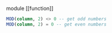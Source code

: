 module [[function]]

```sql
MOD(column, 2) <> 0 -- get odd numbers
MOD(column, 2) = 0 -- get even numbers

```